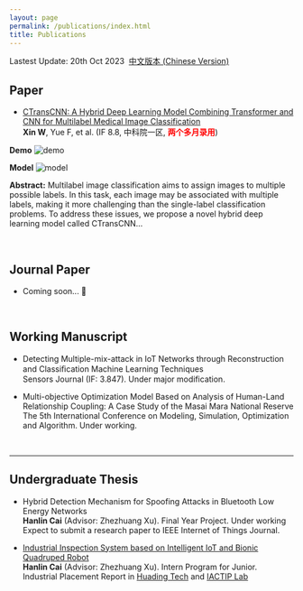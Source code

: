 ```yaml
---
layout: page
permalink: /publications/index.html
title: Publications
---
```


Lastest Update: 20th Oct 2023&nbsp;  [中文版本 (Chinese Version)](https://xinwu74.github.io/file/publications-zh/)

## Paper

- [CTransCNN: A Hybrid Deep Learning Model Combining Transformer and CNN for Multilabel Medical Image Classification](https://xinwu74.github.io/mypaper/classification/20231203CTransCNN.pdf)<br>**Xin W**, Yue F, et al. (IF 8.8, 中科院一区, **<font color='red'>两个多月录用</font>**) <br>


**Demo**
![demo](https://xinwu74.github.io/images/demo.gif)
  

**Model**
![model](https://xinwu74.github.io/images/model.png)
  

**Abstract:** Multilabel image classification aims to assign images to multiple possible labels. In this task, each image may be associated with multiple labels, making it more challenging than the single-label classification problems. To address these issues, we propose a novel hybrid deep learning model called CTransCNN...

<br>

## Journal Paper

- Coming soon... 🚀

  <br>

## Working Manuscript

- Detecting Multiple-mix-attack in IoT Networks through Reconstruction and Classiﬁcation Machine Learning Techniques<br>Sensors Journal (IF: 3.847). Under major modification.<br>

- Multi-objective Optimization Model Based on Analysis of Human-Land Relationship Coupling: A Case Study of the Masai Mara National Reserve<br>The 5th International Conference on Modeling, Simulation, Optimization and Algorithm. Under working.

  <br>

---

## Undergraduate Thesis

- Hybrid Detection Mechanism for Spoofing Attacks in Bluetooth Low Energy Networks<br>**Hanlin Cai** (Advisor: Zhezhuang Xu). Final Year Project. Under working<br>Expect to submit a research paper to IEEE Internet of Things Journal.

- [Industrial Inspection System based on Intelligent IoT and Bionic Quadruped Robot](https://caihanlin.com/mypaper/thesis/IP-report.pdf)<br>**Hanlin Cai** (Advisor: Zhezhuang Xu). Intern Program for Junior.<br>Industrial Placement Report in [Huading Tech](http://www.hdim.com.cn/) and [IACTIP Lab](https://dqxy.fzu.edu.cn/info/1023/2571.htm)<br>

  <br>
